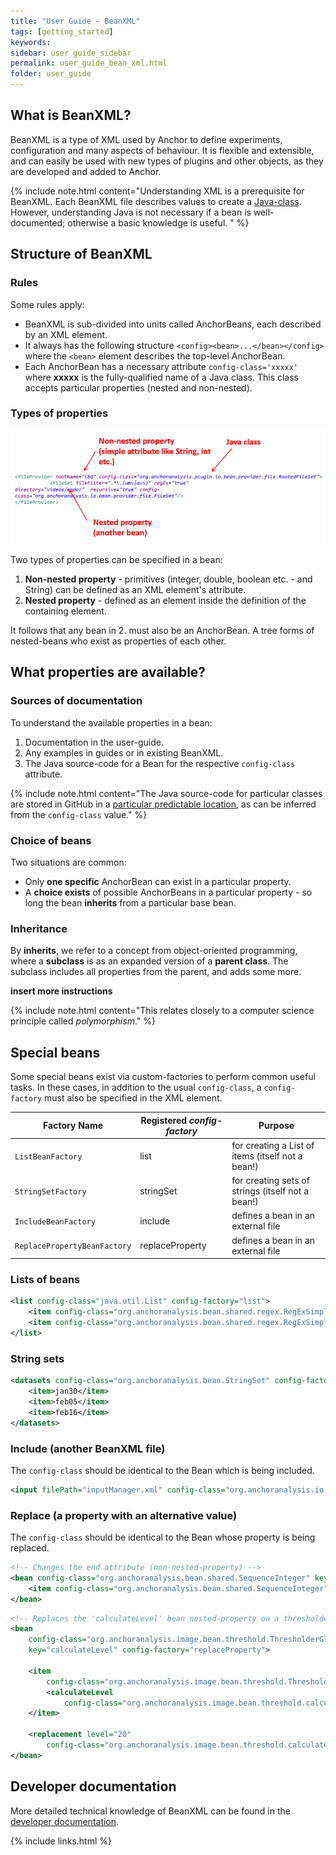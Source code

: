 ```yaml
---
title: "User Guide - BeanXML"
tags: [getting_started]
keywords:
sidebar: user_guide_sidebar
permalink: user_guide_bean_xml.html
folder: user_guide
---
```


## What is BeanXML?

BeanXML is a type of XML used by Anchor to define experiments, configuration and many aspects of behaviour. It is flexible and extensible, and can easily be used with new types of plugins and other objects, as they are developed and added to Anchor.

{% include note.html content="Understanding XML is a prerequisite for BeanXML. Each BeanXML file describes values to create a [Java-class](developer_guide_anchor_beans.html). However, understanding Java is not necessary if a bean is well-documented; otherwise a basic knowledge is useful. " %}

## Structure of BeanXML

### Rules

Some rules apply:
- BeanXML is sub-divided into units called AnchorBeans, each described by an XML element.
- It always has the following structure `<config><bean>...</bean></config>` where the `<bean>` element describes the top-level AnchorBean.
- Each AnchorBean has a necessary attribute `config-class='xxxxx'` where **xxxxx** is the fully-qualified name of a Java class. This class accepts particular properties (nested and non-nested).

### Types of properties

![beanxml.png](/images/anchor_beans/beanxml.png)

Two types of properties can be specified in a bean:

1. **Non-nested property** - primitives (integer, double, boolean etc. - and String) can be defined as an XML element's attribute.
2. **Nested property** - defined as an element inside the definition of the containing element.

It follows that any bean in 2. must also be an AnchorBean. A tree forms of nested-beans who exist as properties of each other.

## What properties are available?

### Sources of documentation

To understand the available properties in a bean:
1. Documentation in the user-guide.
2. Any examples in guides or in existing BeanXML.
3. The Java source-code for a Bean for the respective `config-class` attribute.

{% include note.html content="The Java source-code for particular classes are stored in GitHub in a [particular predictable location](developer_guide_architecture_overview.html#locatingSource), as can be inferred from the `config-class` value." %}

### Choice of beans

Two situations are common:
- Only **one specific** AnchorBean can exist in a particular property.
- A **choice exists** of possible AnchorBeans in a particular property - so long the bean **inherits** from a particular base bean.

### Inheritance

By **inherits**, we refer to a concept from object-oriented programming, where a **subclass** is as an expanded version of a **parent class**. The subclass includes all properties from the parent, and adds some more.

**insert more instructions**

{% include note.html content="This relates closely to a computer science principle called *polymorphism*." %}


## Special beans
Some special beans exist via custom-factories to perform common useful tasks. In these cases, in addition to the usual `config-class`, a `config-factory` must also be specified in the XML element.

| Factory Name | Registered *config-factory* | Purpose
|--------------|-----------------|--------
| `ListBeanFactory` | list | for creating a List of items (itself not a bean!)
| `StringSetFactory` | stringSet | for creating sets of strings (itself not a bean!)
| `IncludeBeanFactory` | include | defines a bean in an external file
| `ReplacePropertyBeanFactory` | replaceProperty | defines a bean in an external file

### Lists of beans

```xml
<list config-class="java.util.List" config-factory="list">
    <item config-class="org.anchoranalysis.bean.shared.regex.RegExSimple" matchString="*_red.tif$"/>
    <item config-class="org.anchoranalysis.bean.shared.regex.RegExSimple" matchString="*_blue.tif$"/>
</list>
```

### String sets

```xml
<datasets config-class="org.anchoranalysis.bean.StringSet" config-factory="stringSet">
    <item>jan30</item>
    <item>feb05</item>
    <item>feb16</item>
</datasets>
```

### Include (another BeanXML file)

The `config-class` should be identical to the Bean which is being included.

```xml
<input filePath="inputManager.xml" config-class="org.anchoranalysis.io.bean.input.InputManager" config-factory="include"/>
```

### Replace (a property with an alternative value)

The `config-class` should be identical to the Bean whose property is being replaced.

```xml
<!-- Changes the end attribute (non-nested-property) -->
<bean config-class="org.anchoranalysis.bean.shared.SequenceInteger" key="end" replacement="10" config-factory="replaceProperty">
    <item config-class="org.anchoranalysis.bean.shared.SequenceInteger" start="1" end="5"/>
</bean>
```

```xml
<!-- Replaces the 'calculateLevel' bean nested-property on a thresholder -->
<bean
    config-class="org.anchoranalysis.image.bean.threshold.ThresholderGlobal"
    key="calculateLevel" config-factory="replaceProperty">

    <item
        config-class="org.anchoranalysis.image.bean.threshold.ThresholderGlobal">
        <calculateLevel
            config-class="org.anchoranalysis.image.bean.threshold.calculatelevel.Otsu" />
    </item>

    <replacement level="20"
        config-class="org.anchoranalysis.image.bean.threshold.calculatelevel.Constant" />
</bean>
```

## Developer documentation

More detailed technical knowledge of BeanXML can be found in the [developer documentation](developer_guide_anchor_beans.html).

{% include links.html %}
